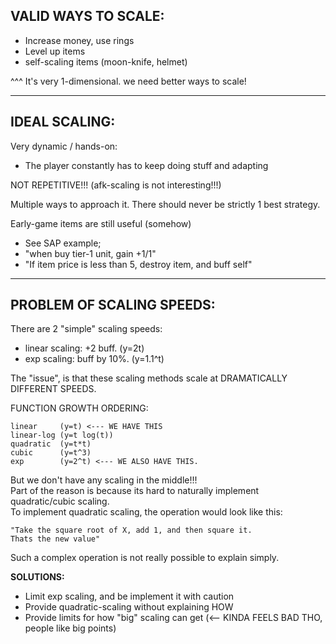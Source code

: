 

## VALID WAYS TO SCALE:

- Increase money, use rings
- Level up items
- self-scaling items (moon-knife, helmet)

^^^ It's very 1-dimensional. we need better ways to scale!

----

## IDEAL SCALING:
Very dynamic / hands-on:  
- The player constantly has to keep doing stuff and adapting

NOT REPETITIVE!!!
(afk-scaling is not interesting!!!)

Multiple ways to approach it.
There should never be strictly 1 best strategy.

Early-game items are still useful (somehow)
- See SAP example; 
- "when buy tier-1 unit, gain +1/1"
- "If item price is less than 5, destroy item, and buff self"

-----

## PROBLEM OF SCALING SPEEDS:
There are 2 "simple" scaling speeds:
- linear scaling:  +2 buff.   (y=2t)
- exp scaling: buff by 10%.   (y=1.1^t)

The "issue", is that these scaling methods scale at DRAMATICALLY DIFFERENT SPEEDS.

FUNCTION GROWTH ORDERING:
```
linear     (y=t) <--- WE HAVE THIS
linear-log (y=t log(t))
quadratic  (y=t*t)
cubic      (y=t^3)
exp        (y=2^t) <--- WE ALSO HAVE THIS.
```
But we don't have any scaling in the middle!!!  
Part of the reason is because its hard to naturally implement quadratic/cubic scaling.  
To implement quadratic scaling, the operation would look like this:
```
"Take the square root of X, add 1, and then square it.
Thats the new value"
```
Such a complex operation is not really possible to explain simply.

**SOLUTIONS:**
- Limit exp scaling, and be implement it with caution
- Provide quadratic-scaling without explaining HOW
- Provide limits for how "big" scaling can get (<-- KINDA FEELS BAD THO, people like big points)





